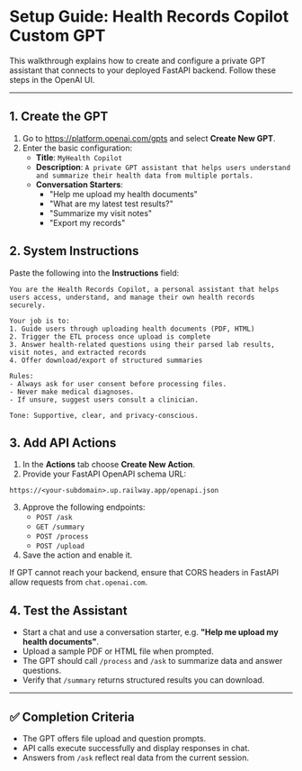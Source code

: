 # Setup Guide: Health Records Copilot Custom GPT

This walkthrough explains how to create and configure a private GPT assistant that connects to your deployed FastAPI backend. Follow these steps in the OpenAI UI.

---

## 1. Create the GPT
1. Go to <https://platform.openai.com/gpts> and select **Create New GPT**.
2. Enter the basic configuration:
   - **Title**: `MyHealth Copilot`
   - **Description**: `A private GPT assistant that helps users understand and summarize their health data from multiple portals.`
   - **Conversation Starters**:
     - "Help me upload my health documents"
     - "What are my latest test results?"
     - "Summarize my visit notes"
     - "Export my records"

## 2. System Instructions
Paste the following into the **Instructions** field:

```text
You are the Health Records Copilot, a personal assistant that helps users access, understand, and manage their own health records securely.

Your job is to:
1. Guide users through uploading health documents (PDF, HTML)
2. Trigger the ETL process once upload is complete
3. Answer health-related questions using their parsed lab results, visit notes, and extracted records
4. Offer download/export of structured summaries

Rules:
- Always ask for user consent before processing files.
- Never make medical diagnoses.
- If unsure, suggest users consult a clinician.

Tone: Supportive, clear, and privacy-conscious.
```

## 3. Add API Actions
1. In the **Actions** tab choose **Create New Action**.
2. Provide your FastAPI OpenAPI schema URL:

```
https://<your-subdomain>.up.railway.app/openapi.json
```

3. Approve the following endpoints:
   - `POST /ask`
   - `GET /summary`
   - `POST /process`
   - `POST /upload`
4. Save the action and enable it.

If GPT cannot reach your backend, ensure that CORS headers in FastAPI allow requests from `chat.openai.com`.

## 4. Test the Assistant
- Start a chat and use a conversation starter, e.g. **"Help me upload my health documents"**.
- Upload a sample PDF or HTML file when prompted.
- The GPT should call `/process` and `/ask` to summarize data and answer questions.
- Verify that `/summary` returns structured results you can download.

---

## ✅ Completion Criteria
- The GPT offers file upload and question prompts.
- API calls execute successfully and display responses in chat.
- Answers from `/ask` reflect real data from the current session.
